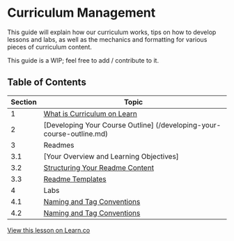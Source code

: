 # Curriculum Management

This guide will explain how our curriculum works, tips on how to develop lessons and labs, as well as the mechanics and formatting for various pieces of curriculum content. 

This guide is a WIP; feel free to add / contribute to it. 

## Table of Contents
Section    | Topic
-----------|-------------------------------------------
1          | [What is Curriculum on Learn](/overview.md)
2          | [Developing Your Course Outline] (/developing-your-course-outline.md)
3          | Readmes
3.1        |   [Your Overview and Learning Objectives]
3.2        |   [Structuring Your Readme Content](/qualities-of-good-lab.md)
3.3        |   [Readme Templates](/lab-templates.md)
4          | Labs
4.1        |   [Naming and Tag Conventions](lab-tagging-standardization.md)
4.2        |   [Naming and Tag Conventions](lab-tagging-standardization.md)



<a href='https://learn.co/lessons/curriculum-guide' data-visibility='hidden'>View this lesson on Learn.co</a>
